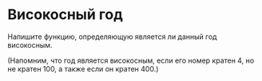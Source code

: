 # Високосный год

Напишите функцию, определяющую является ли данный год високосным. 

(Напомним, что год является високосным, если его номер кратен 4, но не кратен 100, а также если он кратен 400.)
